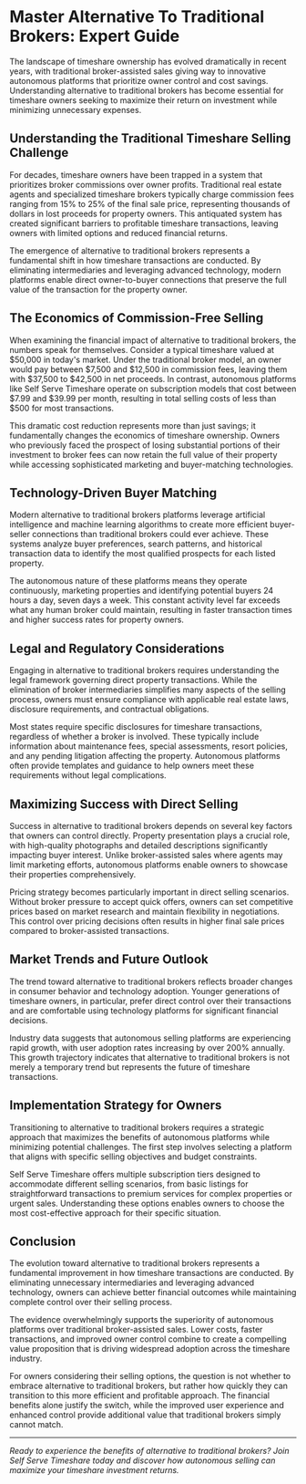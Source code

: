 
# Master Alternative To Traditional Brokers: Expert Guide

The landscape of timeshare ownership has evolved dramatically in recent years, with traditional broker-assisted sales giving way to innovative autonomous platforms that prioritize owner control and cost savings. Understanding alternative to traditional brokers has become essential for timeshare owners seeking to maximize their return on investment while minimizing unnecessary expenses.

## Understanding the Traditional Timeshare Selling Challenge

For decades, timeshare owners have been trapped in a system that prioritizes broker commissions over owner profits. Traditional real estate agents and specialized timeshare brokers typically charge commission fees ranging from 15% to 25% of the final sale price, representing thousands of dollars in lost proceeds for property owners. This antiquated system has created significant barriers to profitable timeshare transactions, leaving owners with limited options and reduced financial returns.

The emergence of alternative to traditional brokers represents a fundamental shift in how timeshare transactions are conducted. By eliminating intermediaries and leveraging advanced technology, modern platforms enable direct owner-to-buyer connections that preserve the full value of the transaction for the property owner.

## The Economics of Commission-Free Selling

When examining the financial impact of alternative to traditional brokers, the numbers speak for themselves. Consider a typical timeshare valued at $50,000 in today's market. Under the traditional broker model, an owner would pay between $7,500 and $12,500 in commission fees, leaving them with $37,500 to $42,500 in net proceeds. In contrast, autonomous platforms like Self Serve Timeshare operate on subscription models that cost between $7.99 and $39.99 per month, resulting in total selling costs of less than $500 for most transactions.

This dramatic cost reduction represents more than just savings; it fundamentally changes the economics of timeshare ownership. Owners who previously faced the prospect of losing substantial portions of their investment to broker fees can now retain the full value of their property while accessing sophisticated marketing and buyer-matching technologies.

## Technology-Driven Buyer Matching

Modern alternative to traditional brokers platforms leverage artificial intelligence and machine learning algorithms to create more efficient buyer-seller connections than traditional brokers could ever achieve. These systems analyze buyer preferences, search patterns, and historical transaction data to identify the most qualified prospects for each listed property.

The autonomous nature of these platforms means they operate continuously, marketing properties and identifying potential buyers 24 hours a day, seven days a week. This constant activity level far exceeds what any human broker could maintain, resulting in faster transaction times and higher success rates for property owners.

## Legal and Regulatory Considerations

Engaging in alternative to traditional brokers requires understanding the legal framework governing direct property transactions. While the elimination of broker intermediaries simplifies many aspects of the selling process, owners must ensure compliance with applicable real estate laws, disclosure requirements, and contractual obligations.

Most states require specific disclosures for timeshare transactions, regardless of whether a broker is involved. These typically include information about maintenance fees, special assessments, resort policies, and any pending litigation affecting the property. Autonomous platforms often provide templates and guidance to help owners meet these requirements without legal complications.

## Maximizing Success with Direct Selling

Success in alternative to traditional brokers depends on several key factors that owners can control directly. Property presentation plays a crucial role, with high-quality photographs and detailed descriptions significantly impacting buyer interest. Unlike broker-assisted sales where agents may limit marketing efforts, autonomous platforms enable owners to showcase their properties comprehensively.

Pricing strategy becomes particularly important in direct selling scenarios. Without broker pressure to accept quick offers, owners can set competitive prices based on market research and maintain flexibility in negotiations. This control over pricing decisions often results in higher final sale prices compared to broker-assisted transactions.

## Market Trends and Future Outlook

The trend toward alternative to traditional brokers reflects broader changes in consumer behavior and technology adoption. Younger generations of timeshare owners, in particular, prefer direct control over their transactions and are comfortable using technology platforms for significant financial decisions.

Industry data suggests that autonomous selling platforms are experiencing rapid growth, with user adoption rates increasing by over 200% annually. This growth trajectory indicates that alternative to traditional brokers is not merely a temporary trend but represents the future of timeshare transactions.

## Implementation Strategy for Owners

Transitioning to alternative to traditional brokers requires a strategic approach that maximizes the benefits of autonomous platforms while minimizing potential challenges. The first step involves selecting a platform that aligns with specific selling objectives and budget constraints.

Self Serve Timeshare offers multiple subscription tiers designed to accommodate different selling scenarios, from basic listings for straightforward transactions to premium services for complex properties or urgent sales. Understanding these options enables owners to choose the most cost-effective approach for their specific situation.

## Conclusion

The evolution toward alternative to traditional brokers represents a fundamental improvement in how timeshare transactions are conducted. By eliminating unnecessary intermediaries and leveraging advanced technology, owners can achieve better financial outcomes while maintaining complete control over their selling process.

The evidence overwhelmingly supports the superiority of autonomous platforms over traditional broker-assisted sales. Lower costs, faster transactions, and improved owner control combine to create a compelling value proposition that is driving widespread adoption across the timeshare industry.

For owners considering their selling options, the question is not whether to embrace alternative to traditional brokers, but rather how quickly they can transition to this more efficient and profitable approach. The financial benefits alone justify the switch, while the improved user experience and enhanced control provide additional value that traditional brokers simply cannot match.

---

*Ready to experience the benefits of alternative to traditional brokers? Join Self Serve Timeshare today and discover how autonomous selling can maximize your timeshare investment returns.*
